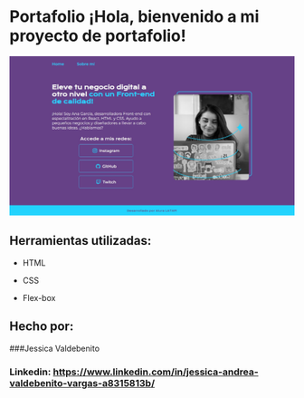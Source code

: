 # Portafolio ¡Hola, bienvenido a mi proyecto de portafolio!

![imagen](https://github.com/Jess0295/PortafolioCursoAlura/blob/main/Captura-img-home.jpg)

## Herramientas utilizadas:

* HTML

* CSS

* Flex-box

## Hecho por:

###Jessica Valdebenito

### Linkedin: https://www.linkedin.com/in/jessica-andrea-valdebenito-vargas-a8315813b/
